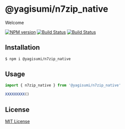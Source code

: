 # @yagisumi/n7zip_native

Welcome

[![NPM version][npm-image]][npm-url] [![Build Status][githubactions-image]][githubactions-url] [![Build Status][appveyor-image]][appveyor-url]

## Installation

```sh
$ npm i @yagisumi/n7zip_native
```

## Usage

```ts
import { n7zip_native } from '@yagisumi/n7zip_native'

XXXXXXXXX()
```

## License

[MIT License](https://opensource.org/licenses/MIT)

[githubactions-image]: https://img.shields.io/github/workflow/status/yagisumi/node-n7zip_native/build?logo=github&style=flat-square
[githubactions-url]: https://github.com/yagisumi/node-n7zip_native/actions
[npm-image]: https://img.shields.io/npm/v/@yagisumi/n7zip_native.svg?style=flat-square
[npm-url]: https://npmjs.org/package/@yagisumi/n7zip_native
[appveyor-image]: https://img.shields.io/appveyor/ci/yagisumi/node-n7zip_native.svg?logo=appveyor&style=flat-square
[appveyor-url]: https://ci.appveyor.com/project/yagisumi/node-n7zip_native
[typescript-image]: https://img.shields.io/badge/TypeScript-.d.ts-555?logo=typescript&labelColor=007ACC&style=flat-square
[typescript-url]: https://www.typescriptlang.org/
